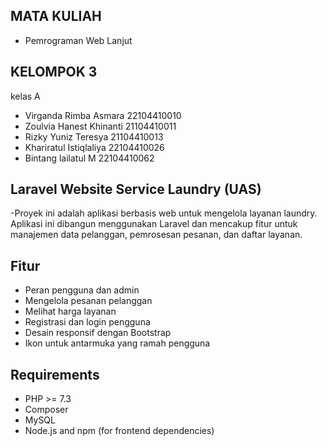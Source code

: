 ## MATA KULIAH
- Pemrograman Web Lanjut
## KELOMPOK 3 
kelas A
- Virganda Rimba Asmara	  22104410010
- Zoulvia Hanest Khinanti 21104410011
- Rizky Yuniz Teresya	  21104410013
- Khariratul Istiqlaliya  22104410026
- Bintang lailatul M      22104410062
## Laravel Website Service Laundry (UAS)  
-Proyek ini adalah aplikasi berbasis web untuk mengelola layanan laundry. Aplikasi ini dibangun menggunakan Laravel dan mencakup fitur untuk manajemen data pelanggan, pemrosesan pesanan, dan daftar layanan.
##  Fitur
- Peran pengguna dan admin
- Mengelola pesanan pelanggan
- Melihat harga layanan
- Registrasi dan login pengguna
- Desain responsif dengan Bootstrap
- Ikon untuk antarmuka yang ramah pengguna
## Requirements
- PHP >= 7.3
- Composer
- MySQL
- Node.js and npm (for frontend dependencies)
